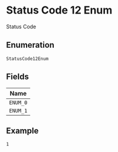 
# Status Code 12 Enum

Status Code

## Enumeration

`StatusCode12Enum`

## Fields

| Name |
|  --- |
| `ENUM_0` |
| `ENUM_1` |

## Example

```
1
```

